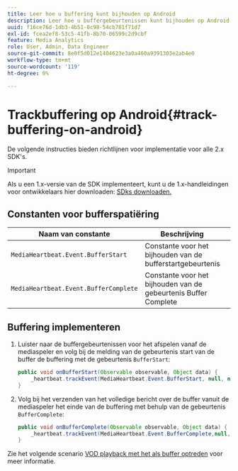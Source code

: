 ```yaml
---
title: Leer hoe u buffering kunt bijhouden op Android
description: Leer hoe u buffergebeurtenissen kunt bijhouden op Android.
uuid: f16ce76d-1db3-4b51-8c98-54cb781f71d7
exl-id: fcea2ef8-53c5-41fb-8b70-06599c2d9cbf
feature: Media Analytics
role: User, Admin, Data Engineer
source-git-commit: 8e0f5d012e1404623e3a0a460a9391303e2ab4e0
workflow-type: tm+mt
source-wordcount: '119'
ht-degree: 0%

---
```


# Trackbuffering op Android{#track-buffering-on-android}

De volgende instructies bieden richtlijnen voor implementatie voor alle 2.x SDK&#39;s.

>[!IMPORTANT]
>Als u een 1.x-versie van de SDK implementeert, kunt u de 1.x-handleidingen voor ontwikkelaars hier downloaden: [SDks downloaden.](/help/sdk-implement/download-sdks.md)

## Constanten voor bufferspatiëring

| Naam van constante | Beschrijving     |
|---|---|
| `MediaHeartbeat.Event.BufferStart` | Constante voor het bijhouden van de bufferstartgebeurtenis |
| `MediaHeartbeat.Event.BufferComplete` | Constante voor het bijhouden van de gebeurtenis Buffer Complete |

## Buffering implementeren

1. Luister naar de buffergebeurtenissen voor het afspelen vanaf de mediaspeler en volg bij de melding van de gebeurtenis start van de buffer de buffering met de gebeurtenis `BufferStart`:

   ```java
   public void onBufferStart(Observable observable, Object data) {  
       _heartbeat.trackEvent(MediaHeartbeat.Event.BufferStart, null, null);
   }
   ```

1. Volg bij het verzenden van het volledige bericht over de buffer vanuit de mediaspeler het einde van de buffering met behulp van de gebeurtenis `BufferComplete`:

   ```java
   public void onBufferComplete(Observable observable, Object data) {  
       _heartbeat.trackEvent(MediaHeartbeat.Event.BufferComplete,null, null);
   }
   ```

Zie het volgende scenario [VOD playback met het als buffer optreden](/help/sdk-implement/tracking-scenarios/vod-buffering.md) voor meer informatie.

